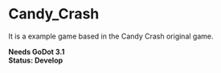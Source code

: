 # Candy_Crash
It is a example game based in the Candy Crash original game.

**Needs GoDot 3.1**
<br>**Status: Develop**<br>
